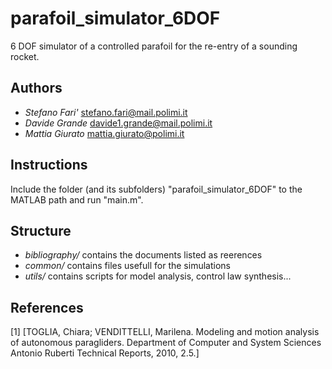 # parafoil_simulator_6DOF
6 DOF simulator of a controlled parafoil for the re-entry of a sounding rocket.

## Authors
* *Stefano Fari'*	stefano.fari@mail.polimi.it
* *Davide Grande*	davide1.grande@mail.polimi.it
* *Mattia Giurato*	mattia.giurato@polimi.it

## Instructions
Include the folder (and its subfolders) "parafoil_simulator_6DOF" to the MATLAB path and run "main.m".

## Structure
* *bibliography/*	contains the documents listed as reerences
* *common/*			contains files usefull for the simulations
* *utils/*			contains scripts for model analysis, control law synthesis...

## References
[1] [TOGLIA, Chiara; VENDITTELLI, Marilena. Modeling and motion analysis of autonomous paragliders. Department of Computer and System Sciences Antonio Ruberti Technical Reports, 2010, 2.5.]
